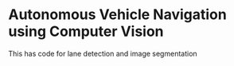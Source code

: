 # Autonomous Vehicle Navigation using Computer Vision

This has code for lane detection and image segmentation
